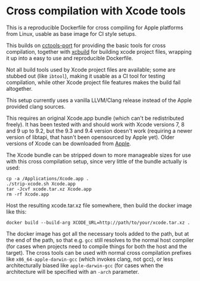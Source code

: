 Cross compilation with Xcode tools
==================================

This is a reproducible Dockerfile for cross compiling for Apple platforms
from Linux, usable as base image for CI style setups.

This builds on [cctools-port](https://github.com/tpoechtrager/cctools-port)
for providing the basic tools for cross compilation, together with
[xcbuild](https://github.com/facebook/xcbuild) for building xcode project
files, wrapping it up into a easy to use and reproducible Dockerfile.

Not all build tools used by Xcode project files are available; some
are stubbed out (like `ibtool`), making it usable as a CI tool for
testing compilation, while other Xcode project file features makes
the build fail altogether.

This setup currently uses a vanilla LLVM/Clang release instead
of the Apple provided clang sources.

This requires an original Xcode.app bundle (which can't be redistributed
freely). It has been tested with and should work with Xcode versions 7,
8 and 9 up to 9.2, but the 9.3 and 9.4 version doesn't work (requiring a
newer version of libtapi, that hasn't been opensourced by Apple yet).
Older versions of Xcode can be downloaded from [Apple](https://developer.apple.com/download/more/).

The Xcode bundle can be stripped down to more manageable sizes for use
with this cross compilation setup, since very little of the bundle
actually is used:

    cp -a /Applications/Xcode.app .
    ./strip-xcode.sh Xcode.app
    tar -Jcvf xcode.tar.xz Xcode.app
    rm -rf Xcode.app

Host the resulting xcode.tar.xz file somewhere, then build the docker
image like this:

    docker build --build-arg XCODE_URL=http://path/to/your/xcode.tar.xz .

The docker image has got all the necessary tools added to the path, but
at the end of the path, so that e.g. `gcc` still resolves to the normal
host compiler (for cases when projects need to compile things for both
the host and the target). The cross tools can be used with normal cross
compilation prefixes like `x86_64-apple-darwin-gcc` (which invokes clang,
not gcc), or less architecturally biased like `apple-darwin-gcc` (for cases
when the architecture will be specified with an `-arch` parameter.
